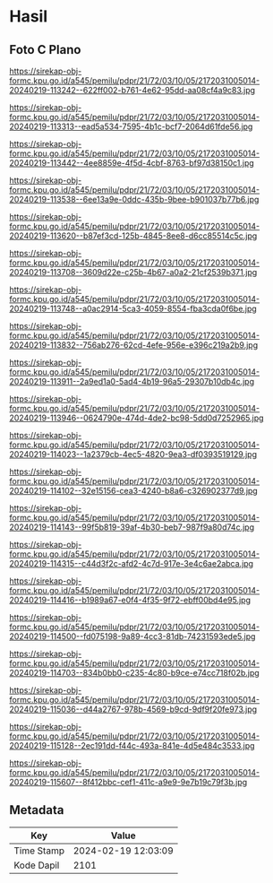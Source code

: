 # Hasil

## Foto C Plano

https://sirekap-obj-formc.kpu.go.id/a545/pemilu/pdpr/21/72/03/10/05/2172031005014-20240219-113242--622ff002-b761-4e62-95dd-aa08cf4a9c83.jpg

https://sirekap-obj-formc.kpu.go.id/a545/pemilu/pdpr/21/72/03/10/05/2172031005014-20240219-113313--ead5a534-7595-4b1c-bcf7-2064d61fde56.jpg

https://sirekap-obj-formc.kpu.go.id/a545/pemilu/pdpr/21/72/03/10/05/2172031005014-20240219-113442--4ee8859e-4f5d-4cbf-8763-bf97d38150c1.jpg

https://sirekap-obj-formc.kpu.go.id/a545/pemilu/pdpr/21/72/03/10/05/2172031005014-20240219-113538--6ee13a9e-0ddc-435b-9bee-b901037b77b6.jpg

https://sirekap-obj-formc.kpu.go.id/a545/pemilu/pdpr/21/72/03/10/05/2172031005014-20240219-113620--b87ef3cd-125b-4845-8ee8-d6cc85514c5c.jpg

https://sirekap-obj-formc.kpu.go.id/a545/pemilu/pdpr/21/72/03/10/05/2172031005014-20240219-113708--3609d22e-c25b-4b67-a0a2-21cf2539b371.jpg

https://sirekap-obj-formc.kpu.go.id/a545/pemilu/pdpr/21/72/03/10/05/2172031005014-20240219-113748--a0ac2914-5ca3-4059-8554-fba3cda0f6be.jpg

https://sirekap-obj-formc.kpu.go.id/a545/pemilu/pdpr/21/72/03/10/05/2172031005014-20240219-113832--756ab276-62cd-4efe-956e-e396c219a2b9.jpg

https://sirekap-obj-formc.kpu.go.id/a545/pemilu/pdpr/21/72/03/10/05/2172031005014-20240219-113911--2a9ed1a0-5ad4-4b19-96a5-29307b10db4c.jpg

https://sirekap-obj-formc.kpu.go.id/a545/pemilu/pdpr/21/72/03/10/05/2172031005014-20240219-113946--0624790e-474d-4de2-bc98-5dd0d7252965.jpg

https://sirekap-obj-formc.kpu.go.id/a545/pemilu/pdpr/21/72/03/10/05/2172031005014-20240219-114023--1a2379cb-4ec5-4820-9ea3-df0393519129.jpg

https://sirekap-obj-formc.kpu.go.id/a545/pemilu/pdpr/21/72/03/10/05/2172031005014-20240219-114102--32e15156-cea3-4240-b8a6-c326902377d9.jpg

https://sirekap-obj-formc.kpu.go.id/a545/pemilu/pdpr/21/72/03/10/05/2172031005014-20240219-114143--99f5b819-39af-4b30-beb7-987f9a80d74c.jpg

https://sirekap-obj-formc.kpu.go.id/a545/pemilu/pdpr/21/72/03/10/05/2172031005014-20240219-114315--c44d3f2c-afd2-4c7d-917e-3e4c6ae2abca.jpg

https://sirekap-obj-formc.kpu.go.id/a545/pemilu/pdpr/21/72/03/10/05/2172031005014-20240219-114416--b1989a67-e0f4-4f35-9f72-ebff00bd4e95.jpg

https://sirekap-obj-formc.kpu.go.id/a545/pemilu/pdpr/21/72/03/10/05/2172031005014-20240219-114500--fd075198-9a89-4cc3-81db-74231593ede5.jpg

https://sirekap-obj-formc.kpu.go.id/a545/pemilu/pdpr/21/72/03/10/05/2172031005014-20240219-114703--834b0bb0-c235-4c80-b9ce-e74cc718f02b.jpg

https://sirekap-obj-formc.kpu.go.id/a545/pemilu/pdpr/21/72/03/10/05/2172031005014-20240219-115036--d44a2767-978b-4569-b9cd-9df9f20fe973.jpg

https://sirekap-obj-formc.kpu.go.id/a545/pemilu/pdpr/21/72/03/10/05/2172031005014-20240219-115128--2ec191dd-f44c-493a-841e-4d5e484c3533.jpg

https://sirekap-obj-formc.kpu.go.id/a545/pemilu/pdpr/21/72/03/10/05/2172031005014-20240219-115607--8f412bbc-cef1-411c-a9e9-9e7b19c79f3b.jpg


## Metadata

| Key        | Value               |
| ---------- | ------------------- |
| Time Stamp | 2024-02-19 12:03:09 |
| Kode Dapil | 2101                |



